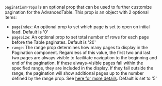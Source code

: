 `paginationProps` is an optional prop that can be used to further customize pagination for the AdvancedTable. This prop is an object with 2 optional items:

- `pageIndex`: An optional prop to set which page is set to open on initial load. Default is '0'
- `pageSize`: An optional prop to set total number of rows for each page before the Table paginates. Default is '20'
- `range`: The range prop determines how many pages to display in the Pagination component. Regardless of this value, the first two and last two pages are always visible to facilitate navigation to the beginning and end of the pagination. If these always-visible pages fall within the specified range, they are included in the display. If they fall outside the range, the pagination will show additional pages up to the number defined by the range prop. See [here for more details](https://playbook.powerapp.cloud/kits/pagination/react#default). Default is set to '5'